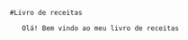 



       #Livro de receitas
       
          Olá! Bem vindo ao meu livro de receitas
          
          
       

